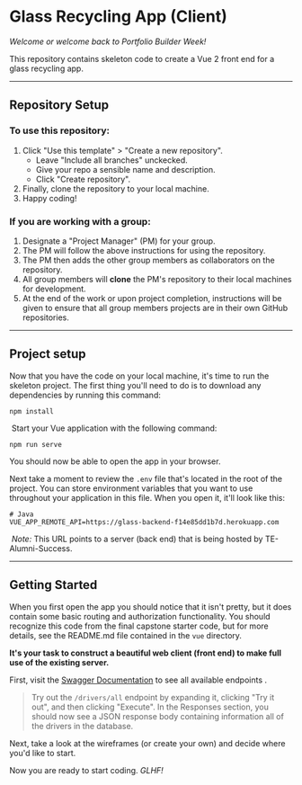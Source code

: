 # Glass Recycling App (Client)

*Welcome or welcome back to Portfolio Builder Week!*

This repository contains skeleton code to create a Vue 2 front end for a glass recycling app.

---

## Repository Setup

### To use this repository:

1. Click "Use this template" > "Create a new repository".
   - Leave "Include all branches" unckecked.
   - Give your repo a sensible name and description.
   - Click "Create repository".
2. Finally, clone the repository to your local machine.
3. Happy coding!

### If you are working with a group:

1. Designate a "Project Manager" (PM) for your group.
2. The PM will follow the above instructions for using the repository. 
3. The PM then adds the other group members as collaborators on the repository.
4. All group members will **clone** the PM's repository to their local machines for development.
5. At the end of the work or upon project completion, instructions will be given to ensure that all group members projects are in their own GitHub repositories.

---

## Project setup

Now that you have the code on your local machine, it's time to run the skeleton project. The first thing you'll need to do is to download any dependencies by running this command:
​
```
npm install
```
​
Start your Vue application with the following command:
​
```
npm run serve
```

You should now be able to open the app in your browser.

Next take a moment to review the `.env` file that's located in the root of the project. You can store environment variables that you want to use throughout your application in this file. When you open it, it'll look like this:
​
```
# Java
VUE_APP_REMOTE_API=https://glass-backend-f14e85dd1b7d.herokuapp.com
```
​
*Note:* This URL points to a server (back end) that is being hosted by TE-Alumni-Success.

---

## Getting Started

When you first open the app you should notice that it isn't pretty, but it does contain some basic routing and authorization functionality. You should recognize this code from the final capstone starter code, but for more details, see the README.md file contained in the `vue` directory. 

**It's your task to construct a beautiful web client (front end) to make full use of the existing server.**

First, visit the [Swagger Documentation](https://glass-backend-f14e85dd1b7d.herokuapp.com/swagger-ui/index.html) to see all available endpoints . 

> Try out the `/drivers/all` endpoint by expanding it, clicking "Try it out", and then clicking "Execute". In the Responses section, you should now see a JSON response body containing information all of the drivers in the database.

Next, take a look at the wireframes (or create your own) and decide where you'd like to start. 

Now you are ready to start coding. *GLHF!*